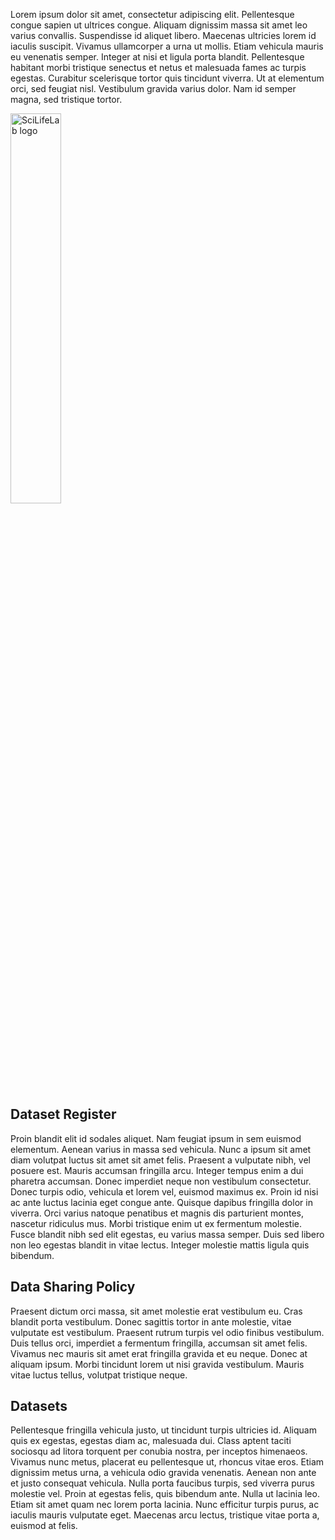 ---
---
Lorem ipsum dolor sit amet, consectetur adipiscing elit. Pellentesque congue sapien ut ultrices congue. Aliquam dignissim massa sit amet leo varius convallis. Suspendisse id aliquet libero. Maecenas ultricies lorem id iaculis suscipit. Vivamus ullamcorper a urna ut mollis. Etiam vehicula mauris eu venenatis semper. Integer at nisi et ligula porta blandit. Pellentesque habitant morbi tristique senectus et netus et malesuada fames ac turpis egestas. Curabitur scelerisque tortor quis tincidunt viverra. Ut at elementum orci, sed feugiat nisl. Vestibulum gravida varius dolor. Nam id semper magna, sed tristique tortor.

<img alt="SciLifeLab logo" src="{{ site.baseurl }}/assets/images/bigpicture_logo.svg" width="40%" class="center"/>

## Dataset Register


Proin blandit elit id sodales aliquet. Nam feugiat ipsum in sem euismod elementum. Aenean varius in massa sed vehicula. Nunc a ipsum sit amet diam volutpat luctus sit amet sit amet felis. Praesent a vulputate nibh, vel posuere est. Mauris accumsan fringilla arcu. Integer tempus enim a dui pharetra accumsan. Donec imperdiet neque non vestibulum consectetur. Donec turpis odio, vehicula et lorem vel, euismod maximus ex. Proin id nisi ac ante luctus lacinia eget congue ante. Quisque dapibus fringilla dolor in viverra. Orci varius natoque penatibus et magnis dis parturient montes, nascetur ridiculus mus. Morbi tristique enim ut ex fermentum molestie. Fusce blandit nibh sed elit egestas, eu varius massa semper. Duis sed libero non leo egestas blandit in vitae lectus. Integer molestie mattis ligula quis bibendum.

## Data Sharing Policy

Praesent dictum orci massa, sit amet molestie erat vestibulum eu. Cras blandit porta vestibulum. Donec sagittis tortor in ante molestie, vitae vulputate est vestibulum. Praesent rutrum turpis vel odio finibus vestibulum. Duis tellus orci, imperdiet a fermentum fringilla, accumsan sit amet felis. Vivamus nec mauris sit amet erat fringilla gravida et eu neque. Donec at aliquam ipsum. Morbi tincidunt lorem ut nisi gravida vestibulum. Mauris vitae luctus tellus, volutpat tristique neque.

## Datasets

Pellentesque fringilla vehicula justo, ut tincidunt turpis ultricies id. Aliquam quis ex egestas, egestas diam ac, malesuada dui. Class aptent taciti sociosqu ad litora torquent per conubia nostra, per inceptos himenaeos. Vivamus nunc metus, placerat eu pellentesque ut, rhoncus vitae eros. Etiam dignissim metus urna, a vehicula odio gravida venenatis. Aenean non ante et justo consequat vehicula. Nulla porta faucibus turpis, sed viverra purus molestie vel. Proin at egestas felis, quis bibendum ante. Nulla ut lacinia leo. Etiam sit amet quam nec lorem porta lacinia. Nunc efficitur turpis purus, ac iaculis mauris vulputate eget. Maecenas arcu lectus, tristique vitae porta a, euismod at felis.